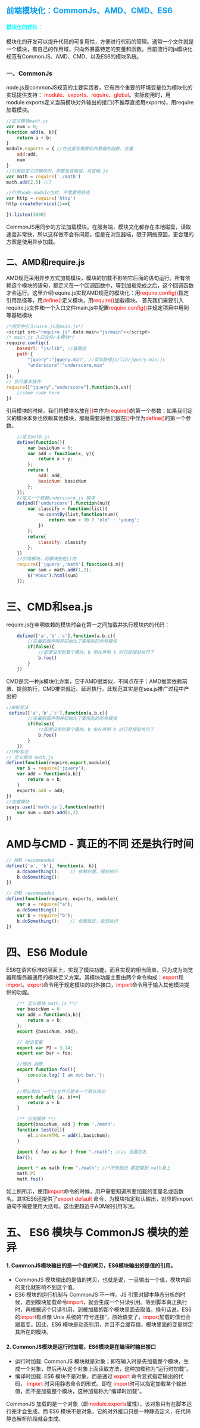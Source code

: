 <!--
title: CommonJS、AMD、CMD、ES6,
categories: 技术,
path: /articleDetail,
comments: true,
photos: javascript,
date: 2019-04-08 19:47:28,
avatar: ,
tags: ,
keywords: ,
description: 
-->

<!-- ![](https://user-gold-cdn.xitu.io/2018/12/16/167b650e8d1fcc23?imageView2/0/w/1280/h/960/format/webp/ignore-error/1)  -->

## <font color=＃409EFF> 前端模块化：CommonJs、AMD、CMD、ES6 </font>

#### <font color=#00ffff> 模块化的好处： </font>

模块化的开发可以提升代码的可复用性，方便进行代码的管理。通常一个文件就是一个模块，有自己的作用域，只向外暴露特定的变量和函数。目前流行的js模块化规范有CommonJS、AMD、CMD、以及ES6的模块系统。
### 一、CommonJs

node.js是commonJS规范的主要实践者，它有四个重要的环境变量位为模块化的实现提供支持：         <font color=red>module、exports、require、global</font>。实际使用时，用module.exports定义当前模块对外输出的接口(不推荐直接用exports)，用require加载模块。

```js
//定义模块math.js
var num = 0;
function add(a, b){
    return a + b;
}
module.exports = { //在这里写需要向外暴露的函数、变量
    add:add,
    num
}
//引用自定义的模块时，参数包含路径，可省略.js
var math = require('./math')
math.add(2,5) //7

//引用node-module包时，不需要带路径
var http = require('http')
http.createService(()=>{

}).listen(3000)
```
CommonJS用同步的方法加载模块。在服务端，模块文化都存在本地磁盘，读取速度非常快，所以这样做不会有问题。但是在浏览器端，限于网络原因，更合理的方案是使用异步加载。

## 二、AMD和require.js
AMD规范采用异步方式加载模块，模块的加载不影响它后面的语句运行。所有依赖这个模块的语句，都定义在一个回调函数中，等到加载完成之后，这个回调函数才会运行。这里介绍require.js实现AMD规范的模块化：用<font color=red>require.config()</font>指定引用路径等，用<font color=red>define()</font>定义模块，用<font color=red>require()</font>加载模块。
首先我们需要引入require.js文件和一个入口文件main.js中配置<font color=red>require.config()</font>并规定项目中用到等基础模块

```js
/*网页中引入ruire.js及main.js*/
<script src="require.js" data-main="js/main"></script>
/* main.js 入口文件/主模块*/
require.config({
    baseUrl: "js/lib", //基路径
    path:{
        "jquery":"jquery.min", //实际路径js/lib/jquery.min.js
        "underscore":"underscore.min"
    }
});
// 执行基本操作
require(["jquery","underscore"],function($,un){
    //some code here
})
```
引用模块的时候，我们将模块名放在<font color=red>[]</font>中作为<font color=red>require()</font>的第一个参数；如果我们定义的模块本身也依赖其他模块，那就需要将他们放在<font color=red>[]</font>中作为<font color=red>define()</font>的第一个参数。

```js
    //定义math.js
    define(function(){
        var basicNum = 0;
        var add = function(x, y){
            return x + y;
        };
        return {
            add: add,
            basicNum: basicNum
        };
    });
    //定义一个依赖underscore.js 模块
    defind(['underscore'],function(nu){
        var classify = function(list){
            nu.conntBy(list,function(num){
                return num > 30 ? 'old' : 'young';
            })
        };
        return{
            classify: classify
        };
    })
    //引用模块，将模块放在[]内
    require(['jquery','math'],function($,m){
        var sum = math.add(1,2);
        $("#box").html(sum)
    });
```
# 三、CMD和sea.js
require.js在申明依赖的模块时会在第一之间加载并执行模块内的代码：
```js
    define(['a','b','c'],function(a,b,c){
        //在最前面声明并初始化了要用到的所有模块
        if(false){
            //即便没用到某个模块，b 但在声明 b 时已经提前执行了
            b.foo()
        }
    })
```
CMD是另一种js模块化方案，它于AMD很类似，不同点在于：AMD推崇依赖前置、提前执行，CMD推崇就近、延迟执行。此规范其实是在sea.js推广过程中产出的


```js
//AMD写法
 define(['a','b','c'],function(a,b,c){
        //在最前面声明并初始化了要用到的所有模块
        if(false){
            //即便没用到某个模块，b 但在声明 b 时已经提前执行了
            b.foo()
        }
    })
//CMD写法 
// 定义模块 math.js
define(function(require,export,module){
    var $ = require('jquery');
    var add = function(a,b){
        return a + b;
    }
    exports.add = add;
})
//加载模块
seajs.use(['math.js'],function(math){
    var sum = math.add(1,2)
})
```
#  AMD与CMD - 真正的不同 还是执行时间

```js
// AMD recommended
define(['a', 'b'], function(a, b){
    a.doSomething();    // 依赖前置，提前执行
    b.doSomething();
})

// CMD recommanded
define(function(require, exports, module){
    var a = require("a");
    a.doSomething();
    var b = require("b");
    b.doSomething();    // 依赖就近，延迟执行
})
```
# 四、ES6 Module
ES6在语言标准的层面上，实现了模块功能，而且实现的相当简单，只为成为浏览器和服务器通用的模块定义方案。其模块功能主要由两个命令构成：<font color=red>export</font>和<font color=red>import</font>。<font color=red>export</font>命令用于规定模块的对外接口，<font color=red>import</font>命令用于输入其他模块提供的功能。

```js
    /** 定义模块 math.js **/
    var basicNum = 0
    var add = function(a,b){
        return a + b; 
    };
    export {basicNum, add};

    // 抛出变量
    export var PI = 3.14;
    export var bar = foo; 

    //抛出 函数
    export function foo(){
        console.log('I am not bar.');
    }

    //默认抛出 一个js文件只能有一个默认抛出
    export default (a, b)=>{
        return a + b
    }

    /** 引用模块 **/
    import{basicNum, add } from './math';
    function test(el){
        el.innerHTML = add(1,basicNum);
    }

    import { foo as bar } from "./math"; //as 设置别名
    bar(); 

    import * as math from "./math"; //*所有抛出 都配置到 math身上
    math.PI
    math.foo()

```
如上例所示，使用<font color=red>import</font>命令的时候，用户需要知道所要加载的变量名或函数名。其实ES6还提供了<font color=red>export default</font> 命令，为模块指定默认输出，对应的import语句不需要使用大括号。这也更趋近于ADM的引用写法。

# 五、 ES6 模块与 CommonJS 模块的差异
#### 1. CommonJS模块输出的是一个值的拷贝，ES6模块输出的是值的引用。
* CommonJS 模块输出的是值的拷贝，也就是说，一旦输出一个值，模块内部的变化就影响不到这个值。
* ES6 模块的运行机制与 CommonJS 不一样。JS 引擎对脚本静态分析的时候，遇到模块加载命令<font color=red>import</font>，就会生成一个只读引用。等到脚本真正执行时，再根据这个只读引用，到被加载的那个模块里面去取值。换句话说，ES6 的<font color=red>import</font>有点像 Unix 系统的“符号连接”，原始值变了，<font color=red>import</font>加载的值也会跟着变。因此，ES6 模块是动态引用，并且不会缓存值，模块里面的变量绑定其所在的模块。

#### 2. CommonJS模块是运行时加载，ES6模块是在编译时输出接口
* 运行时加载: CommonJS 模块就是对象；即在输入时是先加载整个模块，生成一个对象，然后再从这个对象上面读取方法，这种加载称为“运行时加载”。
* 编译时加载: ES6 模块不是对象，而是通过  <font color=red>export</font> 命令显式指定输出的代码， <font color=red>import </font>时采用静态命令的形式。即在 <font color=red>import</font>时可以指定加载某个输出值，而不是加载整个模块，这种加载称为“编译时加载”。

CommonJS 加载的是一个对象（即<font color=red>module.exports</font>属性），该对象只有在脚本运行完才会生成。而 ES6 模块不是对象，它的对外接口只是一种静态定义，在代码静态解析阶段就会生成。

 <font color=red></font>
